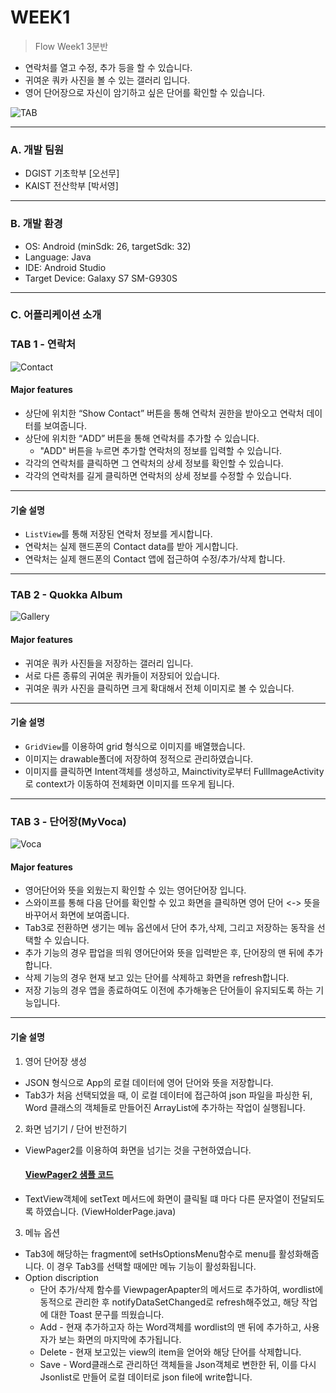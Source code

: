 #  WEEK1
> Flow Week1 3분반
* 연락처를 열고 수정, 추가 등을 할 수 있습니다.  
* 귀여운 쿼카 사진을 볼 수 있는 갤러리 입니다.  
* 영어 단어장으로 자신이 암기하고 싶은 단어를 확인할 수 있습니다.  
  
  
![TAB](https://user-images.githubusercontent.com/108389017/177318423-0d593b7e-f03e-483c-88a3-0314d966cc7c.png)

***

### A. 개발 팀원    
* DGIST 기초학부 [오선무]  
* KAIST 전산학부 [박서영]
***

### B. 개발 환경  
* OS: Android (minSdk: 26, targetSdk: 32)  
* Language: Java  
* IDE: Android Studio  
* Target Device: Galaxy S7 SM-G930S
***

### C. 어플리케이션 소개  
### TAB 1 - 연락처    
![Contact](https://user-images.githubusercontent.com/108389017/177317400-e6c2b15f-8d8d-4b9a-8ac7-3812ee6e1293.png)

 
#### Major features   
* 상단에 위치한 “Show Contact” 버튼을 통해 연락처 권한을 받아오고 연락처 데이터를 보여줍니다.  
* 상단에 위치한 “ADD” 버튼을 통해 연락처를 추가할 수 있습니다.  
  * "ADD" 버튼을 누르면 추가할 연락처의 정보를 입력할 수 있습니다.  
* 각각의 연락처를 클릭하면 그 연락처의 상세 정보를 확인할 수 있습니다.
* 각각의 연락처를 길게 클릭하면 연락처의 상세 정보를 수정할 수 있습니다. 
***
#### 기술 설명  
* `ListView`를 통해 저장된 연락처 정보를 게시합니다.
* 연락처는 실제 핸드폰의 Contact data를 받아 게시합니다.
* 연락처는 실제 핸드폰의 Contact 앱에 접근하여 수정/추가/삭제 합니다.
***

### TAB 2 - Quokka Album
![Gallery](https://user-images.githubusercontent.com/108389017/177317736-0545b726-8e42-4c4c-97df-ec9e348a84c7.png) 
  
#### Major features   
* 귀여운 쿼카 사진들을 저장하는 갤러리 입니다.  
* 서로 다른 종류의 귀여운 쿼카들이 저장되어 있습니다.  
* 귀여운 쿼카 사진을 클릭하면 크게 확대해서 전체 이미지로 볼 수 있습니다.
***
#### 기술 설명  
* `GridView`를 이용하여 grid 형식으로 이미지를 배열했습니다.
* 이미지는 drawable폴더에 저장하여 정적으로 관리하였습니다.
* 이미지를 클릭하면 Intent객체를 생성하고, Mainctivity로부터 FullImageActivity로 context가 이동하여 전체화면 이미지를 뜨우게 됩니다.


***

### TAB 3 - 단어장(MyVoca)  
![Voca](https://user-images.githubusercontent.com/108389017/177317932-eace17b6-ed8f-492d-ab1d-07e74fe2e537.png)

#### Major features   
* 영어단어와 뜻을 외웠는지 확인할 수 있는 영어단어장 입니다.  
* 스와이프를 통해 다음 단어를 확인할 수 있고 화면을 클릭하면 영어 단어 <-> 뜻을 바꾸어서 화면에 보여줍니다.
* Tab3로 전환하면 생기는 메뉴 옵션에서 단어 추가,삭제, 그리고 저장하는 동작을 선택할 수 있습니다.
* 추가 기능의 경우 팝업을 띄워 영어단어와 뜻을 입력받은 후, 단어장의 맨 뒤에 추가합니다.
* 삭제 기능의 경우 현재 보고 있는 단어를 삭제하고 화면을 refresh합니다.
* 저장 기능의 경우 앱을 종료하여도 이전에 추가해놓은 단어들이 유지되도록 하는 기능입니다.
***

#### 기술 설명  
1. 영어 단어장 생성 
* JSON 형식으로 App의 로컬 데이터에 영어 단어와 뜻을 저장합니다.
* Tab3가 처음 선택되었을 때, 이 로컬 데이터에 접근하여 json 파일을 파싱한 뒤, Word 클래스의 객체들로 만들어진 ArrayList에 추가하는 작업이 실행됩니다.


2. 화면 넘기기 / 단어 반전하기
* ViewPager2를 이용하여 화면을 넘기는 것을 구현하였습니다.
    #### [ViewPager2 샘플 코드](https://github.com/android/views-widgets-samples/tree/master/ViewPager2)  
* TextView객체에 setText 메서드에 화면이 클릭될 떄 마다 다른 문자열이 전달되도록 하였습니다. (ViewHolderPage.java)

3. 메뉴 옵션
* Tab3에 해당하는 fragment에 setHsOptionsMenu함수로 menu를 활성화해줍니다. 이 경우 Tab3를 선택할 때에만 메뉴 기능이 활성화됩니다.
* Option discription
    * 단어 추가/삭제 함수를 ViewpagerApapter의 메서드로 추가하여, wordlist에 동적으로 관리한 후 notifyDataSetChanged로 refresh해주었고, 해당 작업에 대한 Toast 문구를 띄웠습니다.
    * Add - 현재 추가하고자 하는 Word객체를 wordlist의 맨 뒤에 추가하고, 사용자가 보는 화면의 마지막에 추가됩니다.
    * Delete - 현재 보고있는 view의 item을 얻어와 해당 단어를 삭제합니다.
    * Save - Word클래스로 관리하던 객체들을 Json객체로 변한한 뒤, 이를 다시 Jsonlist로 만들어 로컬 데이터로 json file에 write합니다.
